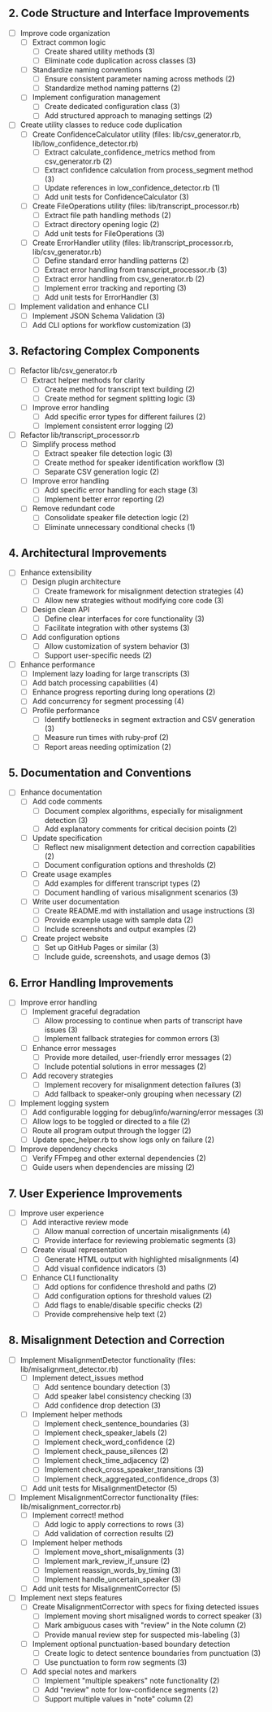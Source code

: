 ## 2. Code Structure and Interface Improvements
- [ ] Improve code organization
  - [ ] Extract common logic
    - [ ] Create shared utility methods (3)
    - [ ] Eliminate code duplication across classes (3)
  - [ ] Standardize naming conventions
    - [ ] Ensure consistent parameter naming across methods (2)
    - [ ] Standardize method naming patterns (2)
  - [ ] Implement configuration management
    - [ ] Create dedicated configuration class (3)
    - [ ] Add structured approach to managing settings (2)
- [ ] Create utility classes to reduce code duplication
  - [ ] Create ConfidenceCalculator utility (files: lib/csv_generator.rb, lib/low_confidence_detector.rb)
    - [ ] Extract calculate_confidence_metrics method from csv_generator.rb (2)
    - [ ] Extract confidence calculation from process_segment method (3)
    - [ ] Update references in low_confidence_detector.rb (1)
    - [ ] Add unit tests for ConfidenceCalculator (3)
  - [ ] Create FileOperations utility (files: lib/transcript_processor.rb)
    - [ ] Extract file path handling methods (2)
    - [ ] Extract directory opening logic (2)
    - [ ] Add unit tests for FileOperations (3)
  - [ ] Create ErrorHandler utility (files: lib/transcript_processor.rb, lib/csv_generator.rb)
    - [ ] Define standard error handling patterns (2)
    - [ ] Extract error handling from transcript_processor.rb (3)
    - [ ] Extract error handling from csv_generator.rb (2)
    - [ ] Implement error tracking and reporting (3)
    - [ ] Add unit tests for ErrorHandler (3)
- [ ] Implement validation and enhance CLI
  - [ ] Implement JSON Schema Validation (3)
  - [ ] Add CLI options for workflow customization (3)

## 3. Refactoring Complex Components
- [ ] Refactor lib/csv_generator.rb
  - [ ] Extract helper methods for clarity
    - [ ] Create method for transcript text building (2)
    - [ ] Create method for segment splitting logic (3)
  - [ ] Improve error handling
    - [ ] Add specific error types for different failures (2)
    - [ ] Implement consistent error logging (2)
- [ ] Refactor lib/transcript_processor.rb
  - [ ] Simplify process method
    - [ ] Extract speaker file detection logic (3)
    - [ ] Create method for speaker identification workflow (3)
    - [ ] Separate CSV generation logic (2)
  - [ ] Improve error handling
    - [ ] Add specific error handling for each stage (3)
    - [ ] Implement better error reporting (2)
  - [ ] Remove redundant code
    - [ ] Consolidate speaker file detection logic (2)
    - [ ] Eliminate unnecessary conditional checks (1)

## 4. Architectural Improvements
- [ ] Enhance extensibility
  - [ ] Design plugin architecture
    - [ ] Create framework for misalignment detection strategies (4)
    - [ ] Allow new strategies without modifying core code (3)
  - [ ] Design clean API
    - [ ] Define clear interfaces for core functionality (3)
    - [ ] Facilitate integration with other systems (3)
  - [ ] Add configuration options
    - [ ] Allow customization of system behavior (3)
    - [ ] Support user-specific needs (2)
- [ ] Enhance performance
  - [ ] Implement lazy loading for large transcripts (3)
  - [ ] Add batch processing capabilities (4)
  - [ ] Enhance progress reporting during long operations (2)
  - [ ] Add concurrency for segment processing (4)
  - [ ] Profile performance
    - [ ] Identify bottlenecks in segment extraction and CSV generation (3)
    - [ ] Measure run times with ruby-prof (2)
    - [ ] Report areas needing optimization (2)

## 5. Documentation and Conventions
- [ ] Enhance documentation
  - [ ] Add code comments
    - [ ] Document complex algorithms, especially for misalignment detection (3)
    - [ ] Add explanatory comments for critical decision points (2)
  - [ ] Update specification
    - [ ] Reflect new misalignment detection and correction capabilities (2)
    - [ ] Document configuration options and thresholds (2)
  - [ ] Create usage examples
    - [ ] Add examples for different transcript types (2)
    - [ ] Document handling of various misalignment scenarios (3)
  - [ ] Write user documentation
    - [ ] Create README.md with installation and usage instructions (3)
    - [ ] Provide example usage with sample data (2)
    - [ ] Include screenshots and output examples (2)
  - [ ] Create project website
    - [ ] Set up GitHub Pages or similar (3)
    - [ ] Include guide, screenshots, and usage demos (3)

## 6. Error Handling Improvements
- [ ] Improve error handling
  - [ ] Implement graceful degradation
    - [ ] Allow processing to continue when parts of transcript have issues (3)
    - [ ] Implement fallback strategies for common errors (3)
  - [ ] Enhance error messages
    - [ ] Provide more detailed, user-friendly error messages (2)
    - [ ] Include potential solutions in error messages (2)
  - [ ] Add recovery strategies
    - [ ] Implement recovery for misalignment detection failures (3)
    - [ ] Add fallback to speaker-only grouping when necessary (2)
- [ ] Implement logging system
  - [ ] Add configurable logging for debug/info/warning/error messages (3)
  - [ ] Allow logs to be toggled or directed to a file (2)
  - [ ] Route all program output through the logger (2)
  - [ ] Update spec_helper.rb to show logs only on failure (2)
- [ ] Improve dependency checks
  - [ ] Verify FFmpeg and other external dependencies (2)
  - [ ] Guide users when dependencies are missing (2)

## 7. User Experience Improvements
- [ ] Improve user experience
  - [ ] Add interactive review mode
    - [ ] Allow manual correction of uncertain misalignments (4)
    - [ ] Provide interface for reviewing problematic segments (3)
  - [ ] Create visual representation
    - [ ] Generate HTML output with highlighted misalignments (4)
    - [ ] Add visual confidence indicators (3)
  - [ ] Enhance CLI functionality
    - [ ] Add options for confidence threshold and paths (2)
    - [ ] Add configuration options for threshold values (2)
    - [ ] Add flags to enable/disable specific checks (2)
    - [ ] Provide comprehensive help text (2)

## 8. Misalignment Detection and Correction
- [ ] Implement MisalignmentDetector functionality (files: lib/misalignment_detector.rb)
  - [ ] Implement detect_issues method
    - [ ] Add sentence boundary detection (3)
    - [ ] Add speaker label consistency checking (3)
    - [ ] Add confidence drop detection (3)
  - [ ] Implement helper methods
    - [ ] Implement check_sentence_boundaries (3)
    - [ ] Implement check_speaker_labels (2)
    - [ ] Implement check_word_confidence (2)
    - [ ] Implement check_pause_silences (2)
    - [ ] Implement check_time_adjacency (2)
    - [ ] Implement check_cross_speaker_transitions (3)
    - [ ] Implement check_aggregated_confidence_drops (3)
  - [ ] Add unit tests for MisalignmentDetector (5)
- [ ] Implement MisalignmentCorrector functionality (files: lib/misalignment_corrector.rb)
  - [ ] Implement correct! method
    - [ ] Add logic to apply corrections to rows (3)
    - [ ] Add validation of correction results (2)
  - [ ] Implement helper methods
    - [ ] Implement move_short_misalignments (3)
    - [ ] Implement mark_review_if_unsure (2)
    - [ ] Implement reassign_words_by_timing (3)
    - [ ] Implement handle_uncertain_speaker (3)
  - [ ] Add unit tests for MisalignmentCorrector (5)
- [ ] Implement next steps features
  - [ ] Create MisalignmentCorrector with specs for fixing detected issues
    - [ ] Implement moving short misaligned words to correct speaker (3)
    - [ ] Mark ambiguous cases with "review" in the Note column (2)
    - [ ] Provide manual review step for suspected mis-labeling (3)
  - [ ] Implement optional punctuation-based boundary detection
    - [ ] Create logic to detect sentence boundaries from punctuation (3)
    - [ ] Use punctuation to form row segments (3)
  - [ ] Add special notes and markers
    - [ ] Implement "multiple speakers" note functionality (2)
    - [ ] Add "review" note for low-confidence segments (2)
    - [ ] Support multiple values in "note" column (2)

